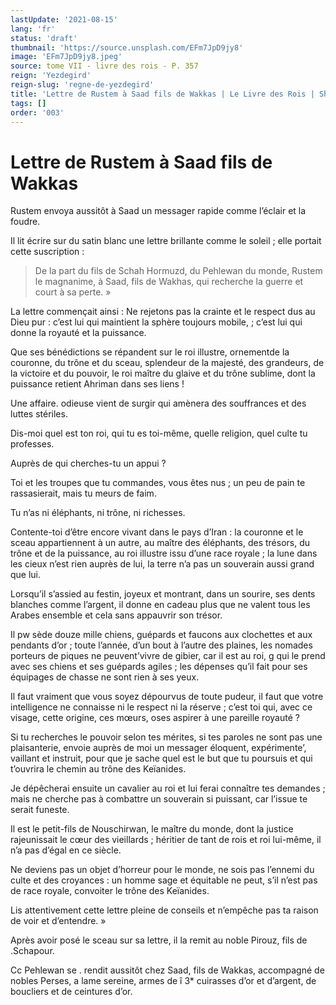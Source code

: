 ```yaml
---
lastUpdate: '2021-08-15'
lang: 'fr'
status: 'draft'
thumbnail: 'https://source.unsplash.com/EFm7JpD9jy8'
image: 'EFm7JpD9jy8.jpeg'
source: tome VII - livre des rois - P. 357
reign: 'Yezdegird'
reign-slug: 'regne-de-yezdegird'
title: 'Lettre de Rustem à Saad fils de Wakkas | Le Livre des Rois | Shâhnâmeh'
tags: []
order: '003'
---
```


<!-- LTeX: language=fr -->

# Lettre de Rustem à Saad fils de Wakkas

Rustem envoya aussitôt à Saad un messager rapide comme l’éclair et la foudre.

Il lit écrire sur du satin blanc une lettre brillante comme le soleil ; elle portait cette suscription :

> De la part du fils de Schah Hormuzd, du Pehlewan du monde, Rustem le magnanime, à Saad, fils de Wakhas, qui recherche la guerre et court à sa perte. »

La lettre commençait ainsi : Ne rejetons pas la crainte et le respect dus au Dieu pur : c’est lui qui maintient la sphère toujours mobile, ; c’est lui qui donne la royauté et la puissance.

Que ses bénédictions se répandent sur le roi illustre, ornementde la couronne, du trône et du sceau, splendeur de la majesté, des grandeurs, de la victoire et du pouvoir, le roi maître du glaive et du trône sublime, dont la puissance retient Ahriman dans ses liens !

Une affaire. odieuse vient de surgir qui amènera des souffrances et des luttes stériles.

Dis-moi quel est ton roi, qui tu es toi-même, quelle religion, quel culte tu professes.

Auprès de qui cherches-tu un appui ?

Toi et les troupes que tu commandes, vous êtes nus ; un peu de pain te rassasierait, mais tu meurs de faim.

Tu n’as ni éléphants, ni trône, ni richesses.

Contente-toi d’être encore vivant dans le pays d’Iran : la couronne et le sceau appartiennent à un autre, au maître des éléphants, des trésors, du trône et de la puissance, au roi illustre issu d’une race royale ; la lune dans les cieux n’est rien auprès de lui, la terre n’a pas un souverain aussi grand que lui.

Lorsqu’il s’assied au festin, joyeux et montrant, dans un sourire, ses dents blanches comme l’argent, il donne en cadeau plus que ne valent tous les Arabes ensemble et cela sans appauvrir son trésor.

Il pw sède douze mille chiens, guépards et faucons aux clochettes et aux pendants d’or ; toute l’année, d’un bout à l’autre des plaines, les nomades porteurs de piques ne peuvent’vivre de gibier, car il est au roi, g qui le prend avec ses chiens et ses guépards agiles ; les dépenses qu’il fait pour ses équipages de chasse ne sont rien à ses yeux.

Il faut vraiment que vous soyez dépourvus de toute pudeur, il faut que votre intelligence ne connaisse ni le respect ni la réserve ; c’est toi qui, avec ce visage, cette origine, ces mœurs, oses aspirer à une pareille royauté ?

Si tu recherches le pouvoir selon tes mérites, si tes paroles ne sont pas une plaisanterie, envoie auprès de moi un messager éloquent, expérimente’, vaillant et instruit, pour que je sache quel est le but que tu poursuis et qui t’ouvrira le chemin au trône des Keïanides.

Je dépêcherai ensuite un cavalier au roi et lui ferai connaître tes demandes ; mais ne cherche pas à combattre un souverain si puissant, car l’issue te serait funeste.

Il est le petit-fils de Nouschirwan, le maître du monde, dont la justice rajeunissait le cœur des vieillards ; héritier de tant de rois et roi lui-même, il n’a pas d’égal en ce siècle.

Ne deviens pas un objet d’horreur pour le monde, ne sois pas l’ennemi du culte et des croyances : un homme sage et équitable ne peut, s’il n’est pas de race royale, convoiter le trône des Keïanides.

Lis attentivement cette lettre pleine de conseils et n’empêche pas ta raison de voir et d’entendre. »

Après avoir posé le sceau sur sa lettre, il la remit au noble Pirouz, fils de .Schapour.

Cc Pehlewan se .
rendit aussitôt chez Saad, fils de Wakkas, accompagné de nobles Perses, a lame sereine, armes de
î 3\* cuirasses d’or et d’argent, de boucliers et de ceintures d’or.
